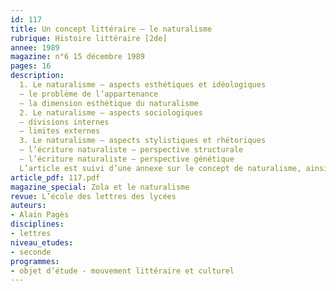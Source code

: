 ```yaml
---
id: 117
title: Un concept littéraire – le naturalisme
rubrique: Histoire littéraire [2de] 
annee: 1989
magazine: n°6 15 décembre 1989
pages: 16
description: 
  1. Le naturalisme – aspects esthétiques et idéologiques
  – le problème de l’appartenance
  – la dimension esthétique du naturalisme
  2. Le naturalisme – aspects sociologiques
  – divisions internes
  – limites externes
  3. Le naturalisme – aspects stylistiques et rhétoriques
  – l’écriture naturaliste – perspective structurale
  – l’écriture naturaliste – perspective génétique
  L’article est suivi d’une annexe sur le concept de naturalisme, ainsi que de repères chronologiques.
article_pdf: 117.pdf
magazine_special: Zola et le naturalisme
revue: L’école des lettres des lycées
auteurs:
- Alain Pagès
disciplines:
- lettres
niveau_etudes:
- seconde
programmes:
- objet d’étude - mouvement littéraire et culturel
---
```

